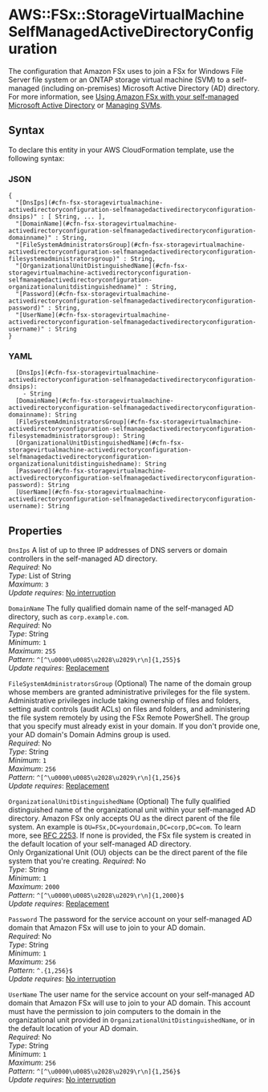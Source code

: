 # AWS::FSx::StorageVirtualMachine SelfManagedActiveDirectoryConfiguration<a name="aws-properties-fsx-storagevirtualmachine-activedirectoryconfiguration-selfmanagedactivedirectoryconfiguration"></a>

The configuration that Amazon FSx uses to join a FSx for Windows File Server file system or an ONTAP storage virtual machine \(SVM\) to a self\-managed \(including on\-premises\) Microsoft Active Directory \(AD\) directory\. For more information, see [ Using Amazon FSx with your self\-managed Microsoft Active Directory](https://docs.aws.amazon.com/fsx/latest/WindowsGuide/self-managed-AD.html) or [Managing SVMs](https://docs.aws.amazon.com/fsx/latest/ONTAPGuide/managing-svms.html)\.

## Syntax<a name="aws-properties-fsx-storagevirtualmachine-activedirectoryconfiguration-selfmanagedactivedirectoryconfiguration-syntax"></a>

To declare this entity in your AWS CloudFormation template, use the following syntax:

### JSON<a name="aws-properties-fsx-storagevirtualmachine-activedirectoryconfiguration-selfmanagedactivedirectoryconfiguration-syntax.json"></a>

```
{
  "[DnsIps](#cfn-fsx-storagevirtualmachine-activedirectoryconfiguration-selfmanagedactivedirectoryconfiguration-dnsips)" : [ String, ... ],
  "[DomainName](#cfn-fsx-storagevirtualmachine-activedirectoryconfiguration-selfmanagedactivedirectoryconfiguration-domainname)" : String,
  "[FileSystemAdministratorsGroup](#cfn-fsx-storagevirtualmachine-activedirectoryconfiguration-selfmanagedactivedirectoryconfiguration-filesystemadministratorsgroup)" : String,
  "[OrganizationalUnitDistinguishedName](#cfn-fsx-storagevirtualmachine-activedirectoryconfiguration-selfmanagedactivedirectoryconfiguration-organizationalunitdistinguishedname)" : String,
  "[Password](#cfn-fsx-storagevirtualmachine-activedirectoryconfiguration-selfmanagedactivedirectoryconfiguration-password)" : String,
  "[UserName](#cfn-fsx-storagevirtualmachine-activedirectoryconfiguration-selfmanagedactivedirectoryconfiguration-username)" : String
}
```

### YAML<a name="aws-properties-fsx-storagevirtualmachine-activedirectoryconfiguration-selfmanagedactivedirectoryconfiguration-syntax.yaml"></a>

```
  [DnsIps](#cfn-fsx-storagevirtualmachine-activedirectoryconfiguration-selfmanagedactivedirectoryconfiguration-dnsips):
    - String
  [DomainName](#cfn-fsx-storagevirtualmachine-activedirectoryconfiguration-selfmanagedactivedirectoryconfiguration-domainname): String
  [FileSystemAdministratorsGroup](#cfn-fsx-storagevirtualmachine-activedirectoryconfiguration-selfmanagedactivedirectoryconfiguration-filesystemadministratorsgroup): String
  [OrganizationalUnitDistinguishedName](#cfn-fsx-storagevirtualmachine-activedirectoryconfiguration-selfmanagedactivedirectoryconfiguration-organizationalunitdistinguishedname): String
  [Password](#cfn-fsx-storagevirtualmachine-activedirectoryconfiguration-selfmanagedactivedirectoryconfiguration-password): String
  [UserName](#cfn-fsx-storagevirtualmachine-activedirectoryconfiguration-selfmanagedactivedirectoryconfiguration-username): String
```

## Properties<a name="aws-properties-fsx-storagevirtualmachine-activedirectoryconfiguration-selfmanagedactivedirectoryconfiguration-properties"></a>

`DnsIps` <a name="cfn-fsx-storagevirtualmachine-activedirectoryconfiguration-selfmanagedactivedirectoryconfiguration-dnsips"></a>
A list of up to three IP addresses of DNS servers or domain controllers in the self\-managed AD directory\.  
_Required_: No  
_Type_: List of String  
_Maximum_: `3`  
_Update requires_: [No interruption](https://docs.aws.amazon.com/AWSCloudFormation/latest/UserGuide/using-cfn-updating-stacks-update-behaviors.html#update-no-interrupt)

`DomainName` <a name="cfn-fsx-storagevirtualmachine-activedirectoryconfiguration-selfmanagedactivedirectoryconfiguration-domainname"></a>
The fully qualified domain name of the self\-managed AD directory, such as `corp.example.com`\.  
_Required_: No  
_Type_: String  
_Minimum_: `1`  
_Maximum_: `255`  
_Pattern_: `^[^\u0000\u0085\u2028\u2029\r\n]{1,255}$`  
_Update requires_: [Replacement](https://docs.aws.amazon.com/AWSCloudFormation/latest/UserGuide/using-cfn-updating-stacks-update-behaviors.html#update-replacement)

`FileSystemAdministratorsGroup` <a name="cfn-fsx-storagevirtualmachine-activedirectoryconfiguration-selfmanagedactivedirectoryconfiguration-filesystemadministratorsgroup"></a>
\(Optional\) The name of the domain group whose members are granted administrative privileges for the file system\. Administrative privileges include taking ownership of files and folders, setting audit controls \(audit ACLs\) on files and folders, and administering the file system remotely by using the FSx Remote PowerShell\. The group that you specify must already exist in your domain\. If you don't provide one, your AD domain's Domain Admins group is used\.  
_Required_: No  
_Type_: String  
_Minimum_: `1`  
_Maximum_: `256`  
_Pattern_: `^[^\u0000\u0085\u2028\u2029\r\n]{1,256}$`  
_Update requires_: [Replacement](https://docs.aws.amazon.com/AWSCloudFormation/latest/UserGuide/using-cfn-updating-stacks-update-behaviors.html#update-replacement)

`OrganizationalUnitDistinguishedName` <a name="cfn-fsx-storagevirtualmachine-activedirectoryconfiguration-selfmanagedactivedirectoryconfiguration-organizationalunitdistinguishedname"></a>
\(Optional\) The fully qualified distinguished name of the organizational unit within your self\-managed AD directory\. Amazon FSx only accepts OU as the direct parent of the file system\. An example is `OU=FSx,DC=yourdomain,DC=corp,DC=com`\. To learn more, see [RFC 2253](https://tools.ietf.org/html/rfc2253)\. If none is provided, the FSx file system is created in the default location of your self\-managed AD directory\.  
Only Organizational Unit \(OU\) objects can be the direct parent of the file system that you're creating\.
_Required_: No  
_Type_: String  
_Minimum_: `1`  
_Maximum_: `2000`  
_Pattern_: `^[^\u0000\u0085\u2028\u2029\r\n]{1,2000}$`  
_Update requires_: [Replacement](https://docs.aws.amazon.com/AWSCloudFormation/latest/UserGuide/using-cfn-updating-stacks-update-behaviors.html#update-replacement)

`Password` <a name="cfn-fsx-storagevirtualmachine-activedirectoryconfiguration-selfmanagedactivedirectoryconfiguration-password"></a>
The password for the service account on your self\-managed AD domain that Amazon FSx will use to join to your AD domain\.  
_Required_: No  
_Type_: String  
_Minimum_: `1`  
_Maximum_: `256`  
_Pattern_: `^.{1,256}$`  
_Update requires_: [No interruption](https://docs.aws.amazon.com/AWSCloudFormation/latest/UserGuide/using-cfn-updating-stacks-update-behaviors.html#update-no-interrupt)

`UserName` <a name="cfn-fsx-storagevirtualmachine-activedirectoryconfiguration-selfmanagedactivedirectoryconfiguration-username"></a>
The user name for the service account on your self\-managed AD domain that Amazon FSx will use to join to your AD domain\. This account must have the permission to join computers to the domain in the organizational unit provided in `OrganizationalUnitDistinguishedName`, or in the default location of your AD domain\.  
_Required_: No  
_Type_: String  
_Minimum_: `1`  
_Maximum_: `256`  
_Pattern_: `^[^\u0000\u0085\u2028\u2029\r\n]{1,256}$`  
_Update requires_: [No interruption](https://docs.aws.amazon.com/AWSCloudFormation/latest/UserGuide/using-cfn-updating-stacks-update-behaviors.html#update-no-interrupt)
